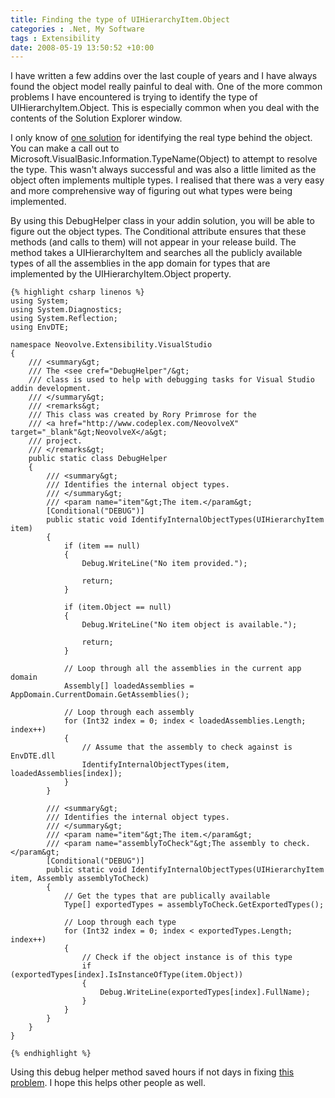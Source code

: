 ```yaml
---
title: Finding the type of UIHierarchyItem.Object
categories : .Net, My Software
tags : Extensibility
date: 2008-05-19 13:50:52 +10:00
---
```


I have written a few addins over the last couple of years and I have always found the object model really painful to deal with. One of the more common problems I have encountered is trying to identify the type of UIHierarchyItem.Object. This is especially common when you deal with the contents of the Solution Explorer window.

I only know of [one solution][0] for identifying the real type behind the object. You can make a call out to Microsoft.VisualBasic.Information.TypeName(Object) to attempt to resolve the type. This wasn't always successful and was also a little limited as the object often implements multiple types. I realised that there was a very easy and more comprehensive way of figuring out what types were being implemented.

By using this DebugHelper class in your addin solution, you will be able to figure out the object types. The Conditional attribute ensures that these methods (and calls to them) will not appear in your release build. The method takes a UIHierarchyItem and searches all the publicly available types of all the assemblies in the app domain for types that are implemented by the UIHierarchyItem.Object property.

    {% highlight csharp linenos %}
    using System;
    using System.Diagnostics;
    using System.Reflection;
    using EnvDTE;
     
    namespace Neovolve.Extensibility.VisualStudio
    {
        /// <summary&gt;
        /// The <see cref="DebugHelper"/&gt;
        /// class is used to help with debugging tasks for Visual Studio addin development.
        /// </summary&gt;
        /// <remarks&gt;
        /// This class was created by Rory Primrose for the 
        /// <a href="http://www.codeplex.com/NeovolveX" target="_blank"&gt;NeovolveX</a&gt;
        /// project.
        /// </remarks&gt;
        public static class DebugHelper
        {
            /// <summary&gt;
            /// Identifies the internal object types.
            /// </summary&gt;
            /// <param name="item"&gt;The item.</param&gt;
            [Conditional("DEBUG")]
            public static void IdentifyInternalObjectTypes(UIHierarchyItem item)
            {
                if (item == null)
                {
                    Debug.WriteLine("No item provided.");
     
                    return;
                }
     
                if (item.Object == null)
                {
                    Debug.WriteLine("No item object is available.");
     
                    return;
                }
     
                // Loop through all the assemblies in the current app domain
                Assembly[] loadedAssemblies = AppDomain.CurrentDomain.GetAssemblies();
     
                // Loop through each assembly
                for (Int32 index = 0; index < loadedAssemblies.Length; index++)
                {
                    // Assume that the assembly to check against is EnvDTE.dll
                    IdentifyInternalObjectTypes(item, loadedAssemblies[index]);
                }
            }
     
            /// <summary&gt;
            /// Identifies the internal object types.
            /// </summary&gt;
            /// <param name="item"&gt;The item.</param&gt;
            /// <param name="assemblyToCheck"&gt;The assembly to check.</param&gt;
            [Conditional("DEBUG")]
            public static void IdentifyInternalObjectTypes(UIHierarchyItem item, Assembly assemblyToCheck)
            {
                // Get the types that are publically available
                Type[] exportedTypes = assemblyToCheck.GetExportedTypes();
     
                // Loop through each type
                for (Int32 index = 0; index < exportedTypes.Length; index++)
                {
                    // Check if the object instance is of this type
                    if (exportedTypes[index].IsInstanceOfType(item.Object))
                    {
                        Debug.WriteLine(exportedTypes[index].FullName);
                    }
                }
            }
        }
    }
    
    {% endhighlight %}

Using this debug helper method saved hours if not days in fixing [this problem][1]. I hope this helps other people as well.

[0]: http://forums.microsoft.com/MSDN/ShowPost.aspx?PostID=2123578&amp;SiteID=1
[1]: /archive/2008/05/19/when-is-envdte-project-not-an-envdte-project.aspx
